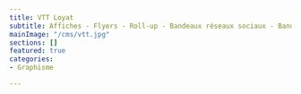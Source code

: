 ```yaml
---
title: VTT Loyat
subtitle: Affiches - Flyers - Roll-up - Bandeaux réseaux sociaux - Banderoles rond-point
mainImage: "/cms/vtt.jpg"
sections: []
featured: true
categories:
- Graphisme

---
```

